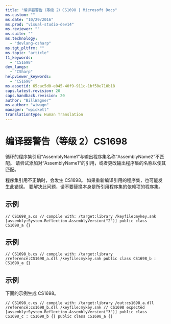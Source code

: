```yaml
---
title: "编译器警告（等级 2）CS1698 | Microsoft Docs"
ms.custom: ""
ms.date: "10/29/2016"
ms.prod: "visual-studio-dev14"
ms.reviewer: ""
ms.suite: ""
ms.technology: 
  - "devlang-csharp"
ms.tgt_pltfrm: ""
ms.topic: "article"
f1_keywords: 
  - "CS1698"
dev_langs: 
  - "CSharp"
helpviewer_keywords: 
  - "CS1698"
ms.assetid: 65cac5d0-e045-40f9-911c-1bf50e710b18
caps.latest.revision: 20
caps.handback.revision: 20
author: "BillWagner"
ms.author: "wiwagn"
manager: "wpickett"
translationtype: Human Translation
---
```

# 编译器警告（等级 2）CS1698
循环的程序集引用“AssemblyName1”与输出程序集名称“AssemblyName2”不匹配。 请尝试添加对“AssemblyName1”的引用，或者更改输出程序集的名称以使其匹配。  
  
 程序集引用不正确时，会发生 CS1698。 如果重新编译引用的程序集，也可能发生此错误。 要解决此问题，请不要替换本身是所引用程序集的依赖项的程序集。  
  
## 示例  
  
```  
// CS1698_a.cs // compile with: /target:library /keyfile:mykey.snk [assembly:System.Reflection.AssemblyVersion("2")] public class CS1698_a {}  
```  
  
## 示例  
  
```  
// CS1698_b.cs // compile with: /target:library /reference:CS1698_a.dll /keyfile:mykey.snk public class CS1698_b : CS1698_a {}  
```  
  
## 示例  
 下面的示例生成 CS1698。  
  
```  
// CS1698_c.cs // compile with: /target:library /out:cs1698_a.dll /reference:cs1698_b.dll /keyfile:mykey.snk // CS1698 expected [assembly:System.Reflection.AssemblyVersion("3")] public class CS1698_c : CS1698_b {} public class CS1698_a {}  
  
```